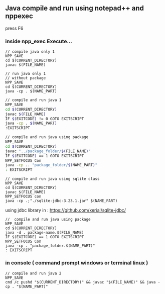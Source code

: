 ## Java compile and run using notepad++ and nppexec

press F6

### inside npp_exec Execute...
```
// compile java only 1
NPP_SAVE
cd $(CURRENT_DIRECTORY)
javac $(FILE_NAME)
```

```
// run java only 1
// without package
NPP_SAVE
cd $(CURRENT_DIRECTORY)
java -cp . $(NAME_PART)
```

```bash
// compile and run java 1
NPP_SAVE
cd $(CURRENT_DIRECTORY)
javac $(FILE_NAME)
IF $(EXITCODE) != 0 GOTO EXITSCRIPT
java -cp . $(NAME_PART)
:EXITSCRIPT
```

```bash
// compile and run java using package
NPP_SAVE
cd $(CURRENT_DIRECTORY)
javac "../package_folder/$(FILE_NAME)"
IF $(EXITCODE) == 1 GOTO EXITSCRIPT
NPP_SETFOCUS Con
java -cp .. "package_folder/$(NAME_PART)"
: EXITSCRIPT
```

```
// compile and run java using sqlite class
NPP_SAVE
cd $(CURRENT_DIRECTORY)
javac $(FILE_NAME)
NPP_SETFOCUS con
java -cp .;"./sqlite-jdbc-3.23.1.jar" $(NAME_PART)
```
using jdbc library in : https://github.com/xerial/sqlite-jdbc/


```
//  compile and run java using package
NPP_SAVE
cd $(CURRENT_DIRECTORY)
java -d . package-name.$(FILE_NAME)
IF $(EXITCODE) == 1 GOTO EXITSCRIPT
NPP_SETFOCUS Con
java -cp . "package_folder.$(NAME_PART)"
: EXITSCRIPT
```

### in console ( command prompt  windows or terminal linux )
```
// compile and run java 2
NPP_SAVE
cmd /c pushd "$(CURRENT_DIRECTORY)" && javac "$(FILE_NAME)" && java -cp . "$(NAME_PART)"
```
